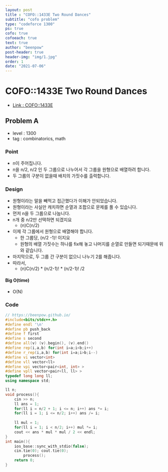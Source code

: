```yaml
---
layout: post
title : "COFO::1433E Two Round Dances"
subtitle: "cofo problem"
type: "codeforce 1300"
ps: true
cofo: true
cofoeach: true
text: true
author: "beenpow"
post-header: true
header-img: "img/1.jpg"
order: 1
date: "2021-07-06"
---
```

# COFO::1433E Two Round Dances
- [Link : COFO::1433E](https://codeforces.com/problemset/problem/1433/E)

## Problem A

- level : 1300
- tag : combinatorics, math

### Point
- n이 주어집니다.
- n을 n/2, n/2 인 두 그룹으로 나누어서 각 그룹을 원형으로 배열하려 합니다.
- 두 그룹의 구분이 없을때 배치의 가짓수를 출력합니다.

### Design
- 원형이라는 말을 빼먹고 접근했다가 이해가 안되었습니다.
- 원형이라는 사실만 캐치하면 순열과 조합으로 문제를 풀 수 있습니다.
- 먼저 n을 두 그룹으로 나눕니다.
- n개 중 n/2만 선택하면 되겠지요
  - (n)C(n/2)
- 이제 각 그룹에서 원형으로 배열해야 합니다.
  - 한 그룹당, (n/2 -1)! 이지요
  - 원형의 배열 가짓수는 하나를 fix해 놓고 나머지를 순열로 만들면 되기때문에 위와 같습니다.
- 마지막으로, 두 그룹 간 구분이 없으니 나누기 2를 해줍니다.
- 따라서,
  - (n)C(n/2) * (n/2-1)! * (n/2-1)! /2

#### Big O(time)
- O(N)

### Code

```cpp
// https://beenpow.github.io/
#include<bits/stdc++.h>
#define endl '\n'
#define pb push_back
#define f first
#define s second
#define all(v) (v).begin(), (v).end()
#define rep(i,a,b) for(int i=a;i<b;i++)
#define r_rep(i,a,b) for(int i=a;i>b;i--)
#define vi vector<int>
#define vll vector<ll>
#define vpi vector<pair<int, int> >
#define vpll vector<pair<ll, ll> >
typedef long long ll;
using namespace std;

ll n;
void process(){
    cin >> n;
    ll ans = 1;
    for(ll i = n/2 + 1; i <= n; i++) ans *= i;
    for(ll i = 1; i <= n/2; i++) ans /= i;
    
    ll mul = 1;
    for(ll i = 1; i < n/2; i++) mul *= i;
    cout << ans * mul * mul / 2 << endl;
}
int main(){
    ios_base::sync_with_stdio(false);
    cin.tie(0); cout.tie(0);
        process();
    return 0;
}
```

